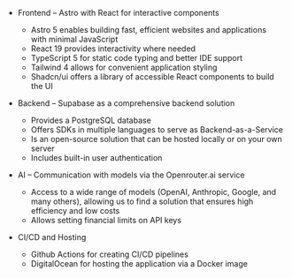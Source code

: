 - Frontend – Astro with React for interactive components
  - Astro 5 enables building fast, efficient websites and applications with minimal JavaScript
  - React 19 provides interactivity where needed
  - TypeScript 5 for static code typing and better IDE support
  - Tailwind 4 allows for convenient application styling
  - Shadcn/ui offers a library of accessible React components to build the UI

- Backend – Supabase as a comprehensive backend solution
  - Provides a PostgreSQL database
  - Offers SDKs in multiple languages to serve as Backend-as-a-Service
  - Is an open-source solution that can be hosted locally or on your own server
  - Includes built-in user authentication

- AI – Communication with models via the Openrouter.ai service
  - Access to a wide range of models (OpenAI, Anthropic, Google, and many others), allowing us to find a solution that ensures high efficiency and low costs
  - Allows setting financial limits on API keys

- CI/CD and Hosting
  - Github Actions for creating CI/CD pipelines
  - DigitalOcean for hosting the application via a Docker image